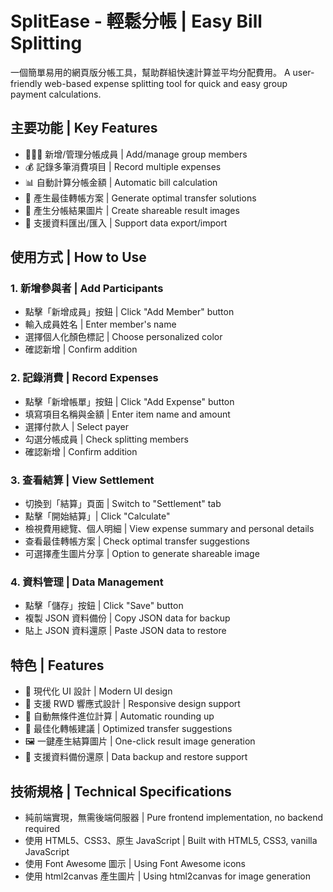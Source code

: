 # SplitEase - 輕鬆分帳 | Easy Bill Splitting

一個簡單易用的網頁版分帳工具，幫助群組快速計算並平均分配費用。
A user-friendly web-based expense splitting tool for quick and easy group payment calculations.

## 主要功能 | Key Features

- 🧑‍🤝‍🧑 新增/管理分帳成員 | Add/manage group members
- 💰 記錄多筆消費項目 | Record multiple expenses
- 📊 自動計算分帳金額 | Automatic bill calculation
- 🔄 產生最佳轉帳方案 | Generate optimal transfer solutions
- 📱 產生分帳結果圖片 | Create shareable result images
- 💾 支援資料匯出/匯入 | Support data export/import

## 使用方式 | How to Use

### 1. 新增參與者 | Add Participants
- 點擊「新增成員」按鈕 | Click "Add Member" button
- 輸入成員姓名 | Enter member's name
- 選擇個人化顏色標記 | Choose personalized color
- 確認新增 | Confirm addition

### 2. 記錄消費 | Record Expenses
- 點擊「新增帳單」按鈕 | Click "Add Expense" button
- 填寫項目名稱與金額 | Enter item name and amount
- 選擇付款人 | Select payer
- 勾選分帳成員 | Check splitting members
- 確認新增 | Confirm addition

### 3. 查看結算 | View Settlement
- 切換到「結算」頁面 | Switch to "Settlement" tab
- 點擊「開始結算」| Click "Calculate"
- 檢視費用總覽、個人明細 | View expense summary and personal details
- 查看最佳轉帳方案 | Check optimal transfer suggestions
- 可選擇產生圖片分享 | Option to generate shareable image

### 4. 資料管理 | Data Management
- 點擊「儲存」按鈕 | Click "Save" button
- 複製 JSON 資料備份 | Copy JSON data for backup
- 貼上 JSON 資料還原 | Paste JSON data to restore

## 特色 | Features

- 🎨 現代化 UI 設計 | Modern UI design
- 📱 支援 RWD 響應式設計 | Responsive design support
- 🧮 自動無條件進位計算 | Automatic rounding up
- 🔄 最佳化轉帳建議 | Optimized transfer suggestions
- 🖼️ 一鍵產生結算圖片 | One-click result image generation
- 💾 支援資料備份還原 | Data backup and restore support

## 技術規格 | Technical Specifications

- 純前端實現，無需後端伺服器 | Pure frontend implementation, no backend required
- 使用 HTML5、CSS3、原生 JavaScript | Built with HTML5, CSS3, vanilla JavaScript
- 使用 Font Awesome 圖示 | Using Font Awesome icons
- 使用 html2canvas 產生圖片 | Using html2canvas for image generation
